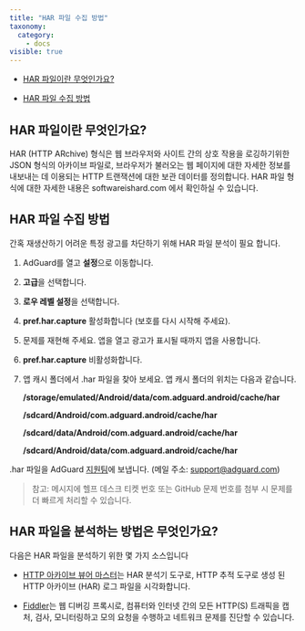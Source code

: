 ```yaml
---
title: "HAR 파일 수집 방법"
taxonomy:
  category:
    - docs
visible: true
---
```


- [HAR 파일이란 무엇인가요?](#whatare)

- [HAR 파일 수집 방법](#howtoget)

<a id="whatare"></a>

## HAR 파일이란 무엇인가요?

HAR (HTTP ARchive) 형식은 웹 브라우저와 사이트 간의 상호 작용을 로깅하기위한 JSON 형식의 아카이브 파일로, 브라우저가 불러오는 웹 페이지에 대한 자세한 정보를 내보내는 데 이용되는 HTTP 트랜잭션에 대한 보관 데이터를 정의합니다. HAR 파일 형식에 대한 자세한 내용은 softwareishard.com 에서 확인하실 수 있습니다.
<a id="howtoget"></a>

## HAR 파일 수집 방법

간혹 재생산하기 어려운 특정 광고를 차단하기 위해 HAR 파일 분석이 필요 합니다.

1. AdGuard를 열고 **설정**으로 이동합니다.

2. **고급**을 선택합니다.

3. **로우 레벨 설정**을 선택합니다.

4. **pref.har.capture** 활성화합니다 (보호를 다시 시작해 주세요).

5. 문제를 재현해 주세요. 앱을 열고 광고가 표시될 때까지 앱을 사용합니다.

6. **pref.har.capture** 비활성화합니다.

7. 앱 캐시 폴더에서 .har 파일을 찾아 보세요. 앱 캐시 폴더의 위치는 다음과 같습니다.

   **/storage/emulated/Android/data/com.adguard.android/cache/har**

   **/sdcard/Android/com.adguard.android/cache/har**

   **/sdcard/data/Android/com.adguard.android/cache/har**

   **/sdcard/Android/data/com.adguard.android/cache/har**

.har 파일을 AdGuard [지원팀](support@adguard.com)에 보냅니다. (메일 주소: support@adguard.com)

> 참고: 메시지에 헬프 데스크 티켓 번호 또는 GitHub 문제 번호를 첨부 시 문제를 더 빠르게 처리할 수 있습니다.

<a id="howtoanalyze"></a>

## HAR 파일을 분석하는 방법은 무엇인가요?

다음은 HAR 파일을 분석하기 위한 몇 가지 소스입니다

- [HTTP 아카이브 뷰어 마스터](https://gitgrimbo.github.io/harviewer/master/)는 HAR 분석기 도구로, HTTP 추적 도구로 생성 된 HTTP 아카이브 (HAR) 로그 파일을 시각화합니다.

- [Fiddler](https://www.telerik.com/fiddler)는 웹 디버깅 프록시로, 컴퓨터와 인터넷 간의 모든 HTTP(S) 트래픽을 캡처, 검사, 모니터링하고 모의 요청을 수행하고 네트워크 문제를 진단할 수 있습니다.
